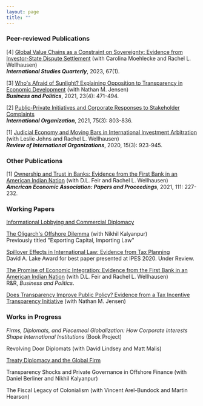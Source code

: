 ```yaml
---
layout: page
title: ""
---
```


### Peer-reviewed Publications

[4] [Global Value Chains as a Constraint on Sovereignty: Evidence from Investor-State Dispute Settlement](assets/sqad007.pdf) (with Carolina Moehlecke and Rachel L. Wellhausen)<br>
**_International Studies Quarterly_**, 2023, 67(1).

[3] [Who's Afraid of Sunlight? Explaining Opposition to Transparency in Economic Development](assets/TJ_BAP_final.pdf) (with Nathan M. Jensen)<br>
  **_Business and Politics_**, 2021, 23(4): 471-494.

[2] [Public-Private Initiatives and Corporate Responses to Stakeholder Complaints](assets/Thrall_IO_2021_final.pdf)<br>
**_International Organization_**, 2021, 75(3): 803-836.

[1] [Judicial Economy and Moving Bars in International Investment Arbitration](assets/JTW_RIO_final.pdf) (with Leslie Johns and Rachel L. Wellhausen)<br>
**_Review of International Organizations_**, 2020, 15(3): 923-945.

### Other Publications

[1] [Ownership and Trust in Banks: Evidence from the First Bank in an American Indian Nation](assets/ASSA_Draft_PP_7Jan2020_v2.pdf) (with D.L. Feir and Rachel L. Wellhausen)<br>
**_American Economic Association: Papers and Proceedings_**, 2021, 111: 227-232.

### Working Papers

[Informational Lobbying and Commercial Diplomacy](assets/amcham_adst_0.5.0.pdf)

[The Oligarch's Offshore Dilemma](assets/oligarchs_ajps.pdf) (with Nikhil Kalyanpur)<br>
Previously titled "Exporting Capital, Importing Law"

[Spillover Effects in International Law: Evidence from Tax Planning](assets/taxplanning_WP.pdf) <br>
David A. Lake Award for best paper presented at IPES 2020. Under Review.

[The Promise of Economic Integration: Evidence from the First Bank in an American Indian Nation](assets/WFT_Nov2021_final_identified.pdf) (with D.L. Feir and Rachel L. Wellhausen)<br>
R&R, *Business and Politics*.

[Does Transparency Improve Public Policy? Evidence from a Tax Incentive Transparency Initiative](assets/GASB_anon.pdf) (with Nathan M. Jensen)

### Works in Progress

_Firms, Diplomats, and Piecemeal Globalization: How Corporate Interests Shape International Institutions_ (Book Project)

Revolving Door Diplomats (with David Lindsey and Matt Malis)

[Treaty Diplomacy and the Global Firm](assets/treaty_regimes_IPES.pdf)

Transparency Shocks and Private Governance in Offshore Finance (with Daniel Berliner and Nikhil Kalyanpur)

The Fiscal Legacy of Colonialism (with Vincent Arel-Bundock and Martin Hearson)



